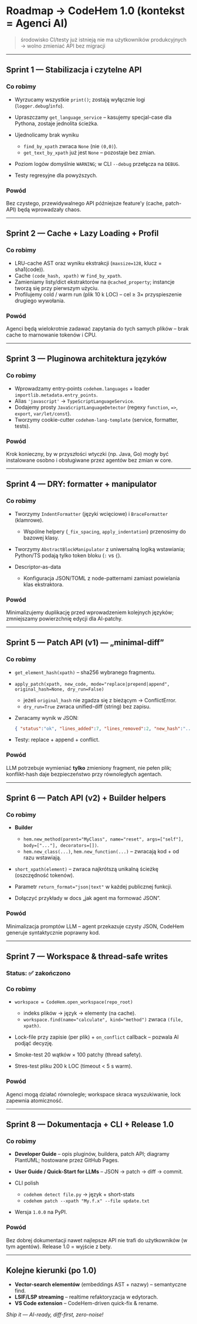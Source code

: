 # Roadmap → CodeHem 1.0 (**kontekst = Agenci AI**)

> środowisko CI/testy już istnieją
> nie ma użytkowników produkcyjnych → wolno zmieniać API bez migracji

---

## Sprint 1 — Stabilizacja i czytelne API

### Co robimy

* Wyrzucamy wszystkie `print()`; zostają wyłącznie logi (`logger.debug`/`info`).
* Upraszczamy `get_language_service` – kasujemy specjal-case dla Pythona, zostaje jednolita ścieżka.
* Ujednolicamy brak wyniku

  * `find_by_xpath` zwraca `None` (nie `(0,0)`).
  * `get_text_by_xpath` już jest `None` – pozostaje bez zmian.
* Poziom logów domyślnie `WARNING`; w CLI `--debug` przełącza na `DEBUG`.
* Testy regresyjne dla powyższych.

### Powód

Bez czystego, przewidywalnego API późniejsze feature’y (cache, patch-API) będą wprowadzały chaos.

---

## Sprint 2 — Cache + Lazy Loading + Profil

### Co robimy

* LRU-cache AST oraz wyniku ekstrakcji (`maxsize=128`, klucz = sha1(code)).
* Cache `(code_hash, xpath)` w `find_by_xpath`.
* Zamieniamy listy/dict ekstraktorów na `@cached_property`; instancje tworzą się przy pierwszym użyciu.
* Profilujemy cold / warm run (plik 10 k LOC) – cel ≥ 3× przyspieszenie drugiego wywołania.

### Powód

Agenci będą wielokrotnie zadawać zapytania do tych samych plików – brak cache to marnowanie tokenów i CPU.

---

## Sprint 3 — Pluginowa architektura języków

### Co robimy

* Wprowadzamy entry-points `codehem.languages` + loader `importlib.metadata.entry_points`.
* Alias `'javascript'` → `TypeScriptLanguageService`.
* Dodajemy prosty `JavaScriptLanguageDetector` (regexy `function`, `=>`, `export`, `var/let/const`).
* Tworzymy cookie-cutter `codehem-lang-template` (service, formatter, tests).

### Powód

Krok konieczny, by w przyszłości wtyczki (np. Java, Go) mogły być instalowane osobno i obsługiwane przez agentów bez zmian w core.

---

## Sprint 4 — DRY: formatter + manipulator

### Co robimy

* Tworzymy `IndentFormatter` (języki wcięciowe) i `BraceFormatter` (klamrowe).

  * Wspólne helpery (`_fix_spacing`, `apply_indentation`) przenosimy do bazowej klasy.
* Tworzymy `AbstractBlockManipulator` z uniwersalną logiką wstawiania; Python/TS podają tylko token bloku (`:` vs `{`).
* Descriptor-as-data

  * Konfiguracja JSON/TOML z node-patternami zamiast powielania klas ekstraktora.

### Powód

Minimalizujemy duplikację przed wprowadzeniem kolejnych języków; zmniejszamy powierzchnię edycji dla AI-patchy.

---

## Sprint 5 — Patch API (v1) — „minimal-diff”

### Co robimy

* `get_element_hash(xpath)` – sha256 wybranego fragmentu.
* `apply_patch(xpath, new_code, mode="replace|prepend|append", original_hash=None, dry_run=False)`

  * jeżeli `original_hash` nie zgadza się z bieżącym -> ConflictError.
  * `dry_run=True` zwraca unified-diff (string) bez zapisu.
* Zwracamy wynik w JSON:

  ```json
  { "status":"ok", "lines_added":7, "lines_removed":2, "new_hash":"..." }
  ```
* Testy: replace + append + conflict.

### Powód

LLM potrzebuje wymieniać **tylko** zmieniony fragment, nie pełen plik; konflikt-hash daje bezpieczeństwo przy równoległych agentach.

---

## Sprint 6 — Patch API (v2) + Builder helpers

### Co robimy

* **Builder**

  * `hem.new_method(parent="MyClass", name="reset", args=["self"], body=["..."], decorators=[])`.
  * `hem.new_class(...)`, `hem.new_function(...)` – zwracają kod + od razu wstawiają.
* `short_xpath(element)` – zwraca najkrótszą unikalną ścieżkę (oszczędność tokenów).
* Parametr `return_format="json|text"` w każdej publicznej funkcji.
* Dołączyć przykłady w docs „jak agent ma formować JSON”.

### Powód

Minimalizacja promptów LLM – agent przekazuje czysty JSON, CodeHem generuje syntaktycznie poprawny kod.

---

## Sprint 7 — Workspace & thread-safe writes

### Status: ✅ zakończono

### Co robimy

* `workspace = CodeHem.open_workspace(repo_root)`

  * indeks plików → język → elementy (na cache).
  * `workspace.find(name="calculate", kind="method")` zwraca `(file, xpath)`.
* Lock-file przy zapisie (per plik) + `on_conflict` callback – pozwala AI podjąć decyzję.
* Smoke-test 20 wątków × 100 patchy (thread safety).
* Stres-test pliku 200 k LOC (timeout < 5 s warm).

### Powód

Agenci mogą działać równolegle; workspace skraca wyszukiwanie, lock zapewnia atomiczność.

---

## Sprint 8 — Dokumentacja + CLI + Release 1.0

### Co robimy

* **Developer Guide** – opis pluginów, buildera, patch API; diagramy PlantUML; hostowane przez GitHub Pages.
* **User Guide / Quick-Start for LLMs** – JSON → patch → diff → commit.
* CLI polish

  * `codehem detect file.py` → język + short-stats
  * `codehem patch --xpath "My.f.x" --file update.txt`
* Wersja `1.0.0` na PyPI.

### Powód

Bez dobrej dokumentacji nawet najlepsze API nie trafi do użytkowników (w tym agentów). Release 1.0 = wyjście z bety.

---

## Kolejne kierunki (po 1.0)

* **Vector-search elementów** (embeddings AST + nazwy) – semantyczne find.
* **LSIF/LSP streaming** – realtime refaktoryzacja w edytorach.
* **VS Code extension** – CodeHem-driven quick-fix & rename.

*Ship it — AI-ready, diff-first, zero-noise!*

